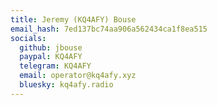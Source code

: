 ```yaml
---
title: Jeremy (KQ4AFY) Bouse
email_hash: 7ed137bc74aa906a562434ca1f8ea515
socials:
  github: jbouse
  paypal: KQ4AFY
  telegram: KQ4AFY
  email: operator@kq4afy.xyz
  bluesky: kq4afy.radio
---
```

